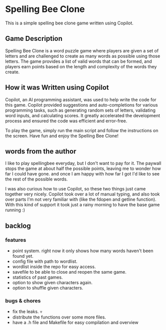 # Spelling Bee Clone

This is a simple spelling bee clone game written using Copilot.

## Game Description
Spelling Bee Clone is a word puzzle game where players are given a set of letters and are challenged to create as many words as possible using those letters. The game provides a list of valid words that can be formed, and players earn points based on the length and complexity of the words they create.

## How it was Written using Copilot
Copilot, an AI programming assistant, was used to help write the code for this game. Copilot provided suggestions and auto-completions for various programming tasks, such as generating random sets of letters, validating word inputs, and calculating scores. It greatly accelerated the development process and ensured the code was efficient and error-free.

To play the game, simply run the main script and follow the instructions on the screen. Have fun and enjoy the Spelling Bee Clone!

## words from the author
I like to play spellingbee everyday, but I don't want to pay for it. The paywall stops the game at about half the possible points, leaving me to wonder how far I could have gone. and once I am happy with how far I got I'd like to see the rest of the possible words.

I was also curious how to use Copilot, so these two things just came together very nicely. Copilot took over a lot of manual typing, and also took over parts I'm not very familiar with (like the fdopen and getline function). With this kind of support it took just a rainy morning to have the base game running :)

## backlog
### features
- point system. right now it only shows how many words haven't been found yet.
- config file with path to wordlist.
- wordlist inside the repo for easy access.
- savefile to be able to close and reopen the same game.
- statistics of past games.
- option to show given characters again.
- option to shuffle given characters.

### bugs & chores
- fix the leaks. 💀
- distribute the functions over some more files.
- have a .h file and Makefile for easy compilation and overview
